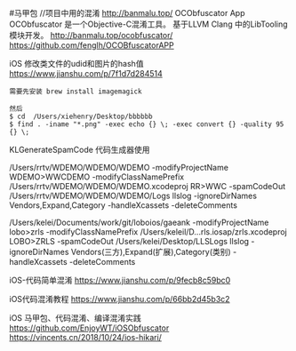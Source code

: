 #马甲包
//项目中用的混淆
http://banmalu.top/
OCObfuscator App
OCObfuscator 是一个Objective-C混淆工具。 基于LLVM Clang 中的LibTooling 模块开发。
http://banmalu.top/ocobfuscator/
https://github.com/fenglh/OCOBfuscatorAPP



iOS 修改类文件的udid和图片的hash值
https://www.jianshu.com/p/7f1d7d284514

```
需要先安装 brew install imagemagick

然后
$ cd  /Users/xiehenry/Desktop/bbbbbb
$ find . -iname "*.png" -exec echo {} \; -exec convert {} -quality 95 {} \;
```


KLGenerateSpamCode 代码生成器使用

/Users/rrtv/WDEMO/WDEMO/WDEMO
-modifyProjectName WDEMO>WWCDEMO
-modifyClassNamePrefix /Users/rrtv/WDEMO/WDEMO/WDEMO.xcodeproj RR>WWC 
-spamCodeOut /Users/rrtv/WDEMO/WDEMO/WDEMO/Logs llslog
-ignoreDirNames Vendors,Expand,Category
-handleXcassets
-deleteComments



/Users/kelei/Documents/work/git/loboios/gaeank
-modifyProjectName lobo>zrls
-modifyClassNamePrefix /Users/keleil/D...rls.iosap/zrls.xcodeproj LOBO>ZRLS
-spamCodeOut /Users/kelei/Desktop/LLSLogs llslog
-ignoreDirNames Vendors(三方),Expand(扩展),Category(类别)
-handleXcassets
-deleteComments


iOS-代码简单混淆
https://www.jianshu.com/p/9fecb8c59bc0

iOS代码混淆教程
https://www.jianshu.com/p/66bb2d45b3c2

iOS 马甲包、代码混淆、编译混淆实践
https://github.com/EnjoyWT/iOSObfuscator
https://vincents.cn/2018/10/24/ios-hikari/
